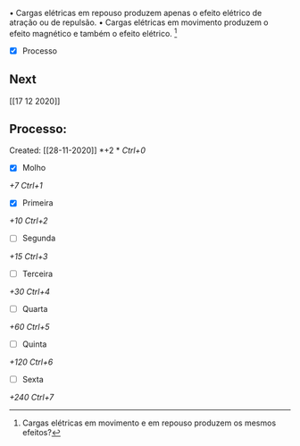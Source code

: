 • Cargas elétricas em repouso produzem apenas o efeito elétrico de atração ou de repulsão. 
• Cargas elétricas em movimento produzem o efeito magnético e também o efeito elétrico. [^1]

[^1]: Cargas elétricas em movimento e em repouso produzem os mesmos efeitos?


- [x] Processo 

## Next
[[17 12 2020]]
## Processo:
Created: [[28-11-2020]]
*+2 *  *Ctrl+0*
- [x] Molho  

*+7*  *Ctrl+1*

- [x] Primeira 

*+10*  *Ctrl+2*

- [ ] Segunda

*+15*  *Ctrl+3*

- [ ] Terceira 

*+30*  *Ctrl+4*

- [ ] Quarta 

*+60*  *Ctrl+5*

- [ ] Quinta 

*+120*  *Ctrl+6*

- [ ] Sexta 

*+240*  *Ctrl+7*
